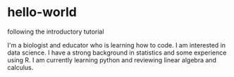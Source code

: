 # hello-world
following the introductory tutorial

I'm a biologist and educator who is learning how to code. I am interested in data science. I have a strong background
in statistics and some experience using R. I am currently learning python and reviewing linear algebra and calculus.

